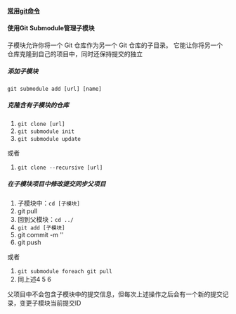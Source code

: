 #### [常用git命令](http://www.ruanyifeng.com/blog/2015/12/git-cheat-sheet.html)



#### 使用Git Submodule管理子模块
子模块允许你将一个 Git 仓库作为另一个 Git 仓库的子目录。 它能让你将另一个仓库克隆到自己的项目中，同时还保持提交的独立

##### 添加子模块
`git submodule add [url] [name]`

##### 克隆含有子模块的仓库
1. `git clone [url]`
2. `git submodule init`
3. `git submodule update`

或者
1. `git clone --recursive [url]`

##### 在子模块项目中修改提交同步父项目
1. 子模块中：`cd [子模块]`
2. git pull
3. 回到父模块：`cd ../`
4. `git add [子模块]`
5. git commit -m ''
6. git push

或者
1. `git submodule foreach git pull`
2. 同上述4 5 6

父项目中不会包含子模块中的提交信息，但每次上述操作之后会有一个新的提交记录，变更子模块当前提交ID